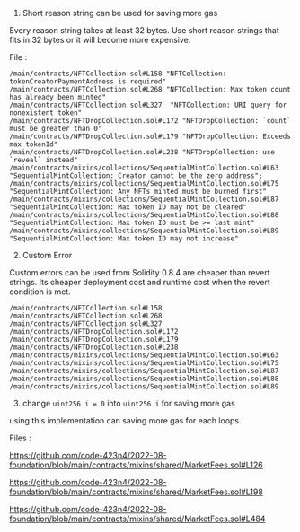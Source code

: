 1. Short reason string can be used for saving more gas

Every reason string takes at least 32 bytes. Use short reason strings that fits in 32 bytes or it will become more expensive.

File : 

```
/main/contracts/NFTCollection.sol#L158 "NFTCollection: tokenCreatorPaymentAddress is required"
/main/contracts/NFTCollection.sol#L268 "NFTCollection: Max token count has already been minted"
/main/contracts/NFTCollection.sol#L327  "NFTCollection: URI query for nonexistent token"
/main/contracts/NFTDropCollection.sol#L172 "NFTDropCollection: `count` must be greater than 0"
/main/contracts/NFTDropCollection.sol#L179 "NFTDropCollection: Exceeds max tokenId"
/main/contracts/NFTDropCollection.sol#L238 "NFTDropCollection: use `reveal` instead"
/main/contracts/mixins/collections/SequentialMintCollection.sol#L63    "SequentialMintCollection: Creator cannot be the zero address";
/main/contracts/mixins/collections/SequentialMintCollection.sol#L75    "SequentialMintCollection: Any NFTs minted must be burned first"
/main/contracts/mixins/collections/SequentialMintCollection.sol#L87    "SequentialMintCollection: Max token ID may not be cleared"
/main/contracts/mixins/collections/SequentialMintCollection.sol#L88    "SequentialMintCollection: Max token ID must be >= last mint"
/main/contracts/mixins/collections/SequentialMintCollection.sol#L89    "SequentialMintCollection: Max token ID may not increase"
```
2.  Custom Error

Custom errors can be used from Solidity 0.8.4 are cheaper than revert strings. Its cheaper deployment cost and runtime cost when the revert condition is met.

```
/main/contracts/NFTCollection.sol#L158 
/main/contracts/NFTCollection.sol#L268 
/main/contracts/NFTCollection.sol#L327  
/main/contracts/NFTDropCollection.sol#L172
/main/contracts/NFTDropCollection.sol#L179 
/main/contracts/NFTDropCollection.sol#L238
/main/contracts/mixins/collections/SequentialMintCollection.sol#L63    
/main/contracts/mixins/collections/SequentialMintCollection.sol#L75    
/main/contracts/mixins/collections/SequentialMintCollection.sol#L87    
/main/contracts/mixins/collections/SequentialMintCollection.sol#L88    
/main/contracts/mixins/collections/SequentialMintCollection.sol#L89  
```

3. change `uint256 i = 0` into `uint256 i` for saving more gas

using this implementation can saving more gas for each loops.

Files :

https://github.com/code-423n4/2022-08-foundation/blob/main/contracts/mixins/shared/MarketFees.sol#L126

https://github.com/code-423n4/2022-08-foundation/blob/main/contracts/mixins/shared/MarketFees.sol#L198

https://github.com/code-423n4/2022-08-foundation/blob/main/contracts/mixins/shared/MarketFees.sol#L484




